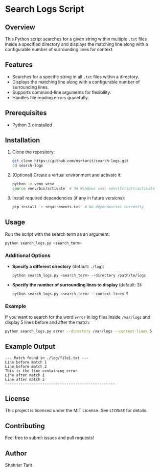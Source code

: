 # Search Logs Script

## Overview

This Python script searches for a given string within multiple `.txt` files inside a specified directory and displays the matching line along with a configurable number of surrounding lines for context.

## Features

- Searches for a specific string in all `.txt` files within a directory.
- Displays the matching line along with a configurable number of surrounding lines.
- Supports command-line arguments for flexibility.
- Handles file reading errors gracefully.

## Prerequisites

- Python 3.x installed

## Installation

1. Clone the repository:
   ```bash
   git clone https://github.com/msrtarit/search-logs.git
   cd search-logs
   ```
2. (Optional) Create a virtual environment and activate it:
   ```bash
   python -m venv venv
   source venv/bin/activate  # On Windows use: venv\Scripts\activate
   ```
3. Install required dependencies (if any in future versions):
   ```bash
   pip install -r requirements.txt  # No dependencies currently
   ```

## Usage

Run the script with the search term as an argument:

```bash
python search_logs.py <search_term>
```

### Additional Options

- **Specify a different directory** (default: `./log`):
  ```bash
  python search_logs.py <search_term> --directory /path/to/logs
  ```
- **Specify the number of surrounding lines to display** (default: 3):
  ```bash
  python search_logs.py <search_term> --context-lines 5
  ```

### Example

If you want to search for the word `error` in log files inside `/var/logs` and display 5 lines before and after the match:

```bash
python search_logs.py error --directory /var/logs --context-lines 5
```

## Example Output

```
--- Match found in ./log/file1.txt ---
Line before match 1
Line before match 2
This is the line containing error
Line after match 1
Line after match 2
--------------------------------------------------
```

## License

This project is licensed under the MIT License. See `LICENSE` for details.

## Contributing

Feel free to submit issues and pull requests!

## Author

Shahriar Tarit



